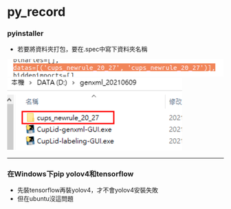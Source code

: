 # py_record

### pyinstaller

* 若要將資料夾打包，要在.spec中寫下資料夾名稱

![](images/pic1.png)
![](images/pic2.png)

---

### 在Windows下pip yolov4和tensorflow

* 先裝tensorflow再裝yolov4，才不會yolov4安裝失敗
* 但在ubuntu沒這問題